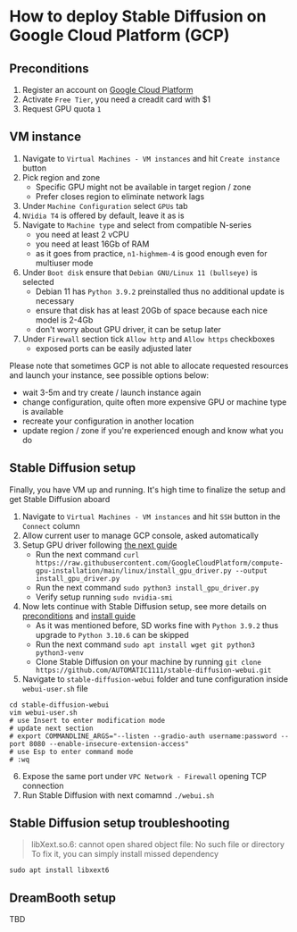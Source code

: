 #  How to deploy Stable Diffusion on Google Cloud Platform (GCP)

## Preconditions
1. Register an account on [Google Cloud Platform](https://cloud.google.com/free)
2. Activate `Free Tier`, you need a creadit card with $1
3. Request GPU quota `1`

## VM instance
1. Navigate to `Virtual Machines - VM instances` and hit `Create instance` button
2. Pick region and zone
   - Specific GPU might not be available in target region / zone
   - Prefer closes region to eliminate network lags
3. Under `Machine Configuration` select `GPUs` tab
4. `NVidia T4` is offered by default, leave it as is
5. Navigate to `Machine type` and select from compatible N-series
   - you need at least 2 vCPU
   - you need at least 16Gb of RAM
   - as it goes from practice, `n1-highmem-4` is good enough even for multiuser mode
6. Under `Boot disk` ensure that `Debian GNU/Linux 11 (bullseye)` is selected
   - Debian 11 has `Python 3.9.2` preinstalled thus no additional update is necessary
   - ensure that disk has at least 20Gb of space because each nice model is 2-4Gb
   - don't worry about GPU driver, it can be setup later
7. Under `Firewall` section tick `Allow http` and `Allow https` checkboxes
   - exposed ports can be easily adjusted later

Please note that sometimes GCP is not able to allocate requested resources and launch your instance, see possible options below:
- wait 3-5m and try create / launch instance again
- change configuration, quite often more expensive GPU or machine type is available
- recreate your configuration in another location
- update region / zone if you're experienced enough and know what you do

## Stable Diffusion setup
Finally, you have VM up and running. It's high time to finalize the setup and get Stable Diffusion aboard
1. Navigate to `Virtual Machines - VM instances` and hit `SSH` button in the `Connect` column
2. Allow current user to manage GCP console, asked automatically
3. Setup GPU driver following [the next guide](https://cloud.google.com/compute/docs/gpus/install-drivers-gpu)
   - Run the next command `curl https://raw.githubusercontent.com/GoogleCloudPlatform/compute-gpu-installation/main/linux/install_gpu_driver.py --output install_gpu_driver.py`
   - Run the next command `sudo python3 install_gpu_driver.py`
   - Verify setup running `sudo nvidia-smi`
4. Now lets continue with Stable Diffusion setup, see more details on [preconditions](https://github.com/AUTOMATIC1111/stable-diffusion-webui/wiki/Dependencies) and [install guide](https://github.com/AUTOMATIC1111/stable-diffusion-webui/wiki/Install-and-Run-on-NVidia-GPUs)
   - As it was mentioned before, SD works fine with `Python 3.9.2` thus upgrade to `Python 3.10.6` can be skipped
   - Run the next command `sudo apt install wget git python3 python3-venv`
   - Clone Stable Diffusion on your machine by running `git clone https://github.com/AUTOMATIC1111/stable-diffusion-webui.git`
5. Navigate to `stable-diffusion-webui` folder and tune configuration inside `webui-user.sh` file
```
cd stable-diffusion-webui
vim webui-user.sh
# use Insert to enter modification mode
# update next section
# export COMMANDLINE_ARGS="--listen --gradio-auth username:password --port 8080 --enable-insecure-extension-access"
# use Esp to enter command mode
# :wq
```
6. Expose the same port under `VPC Network - Firewall` opening TCP connection
7. Run Stable Diffusion with next comamnd `./webui.sh`

## Stable Diffusion setup troubleshooting
> libXext.so.6: cannot open shared object file: No such file or directory
To fix it, you can simply install missed dependency
```
sudo apt install libxext6
```

## DreamBooth setup
TBD

